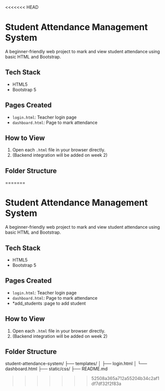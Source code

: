 <<<<<<< HEAD
# Student Attendance Management System

A beginner-friendly web project to mark and view student attendance using basic HTML and Bootstrap.

## Tech Stack
- HTML5
- Bootstrap 5

## Pages Created
- `login.html`: Teacher login page
- `dashboard.html`: Page to mark attendance

## How to View
1. Open each `.html` file in your browser directly.
2. (Backend integration will be added on week 2)

## Folder Structure
=======
# Student Attendance Management System

A beginner-friendly web project to mark and view student attendance using basic HTML and Bootstrap.

## Tech Stack
- HTML5
- Bootstrap 5

## Pages Created
- `login.html`: Teacher login page
- `dashboard.html`: Page to mark attendance
- *add_students :page to add student
  

## How to View
1. Open each `.html` file in your browser directly.
2. (Backend integration will be added on week 2)

## Folder Structure

student-attendance-system/
├── templates/
│ ├── login.html
│ └── dashboard.html
├── static/css/
├── README.md
>>>>>>> 52508a365a712a55204b34c2af1df7df32f2f83a
